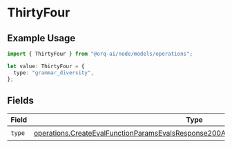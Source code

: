 # ThirtyFour

## Example Usage

```typescript
import { ThirtyFour } from "@orq-ai/node/models/operations";

let value: ThirtyFour = {
  type: "grammar_diversity",
};
```

## Fields

| Field                                                                                                                                                                                          | Type                                                                                                                                                                                           | Required                                                                                                                                                                                       | Description                                                                                                                                                                                    |
| ---------------------------------------------------------------------------------------------------------------------------------------------------------------------------------------------- | ---------------------------------------------------------------------------------------------------------------------------------------------------------------------------------------------- | ---------------------------------------------------------------------------------------------------------------------------------------------------------------------------------------------- | ---------------------------------------------------------------------------------------------------------------------------------------------------------------------------------------------- |
| `type`                                                                                                                                                                                         | [operations.CreateEvalFunctionParamsEvalsResponse200ApplicationJSONResponseBody534Type](../../models/operations/createevalfunctionparamsevalsresponse200applicationjsonresponsebody534type.md) | :heavy_check_mark:                                                                                                                                                                             | N/A                                                                                                                                                                                            |